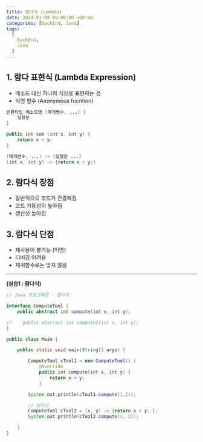 ```yaml
---
title: 람다식 (Lambda)
date: 2024-01-08 00:00:00 +00:00
categories: [BackEnd, Java]
tags:
  [
    BackEnd,
    Java
  ]
---
```


## 1. 람다 표현식 (Lambda Expression)

- 메소드 대신 하나의 식으로 표현하는 것
- 익명 함수 (Anonymous fucntion)

```java
반환타입 메소드명 (매개변수, ...) {
	실행문
}

public int sum (int x, int y) {
	return x + y;
}
```

```java
(매개변수, ...) -> {실행문 ...}
(int x, int y) -> {return x + y;}
```

## 2. 람다식 장점

- 일반적으로 코드가 간결해짐
- 코드 가동성이 높아짐
- 생산성 높아짐

## 3. 람다식 단점

- 재사용이 불가능 (익명)
- 디버깅 어려움
- 재귀함수로는 맞지 않음

---

**(실습1 : 람다식)**

```java
// Java 프로그래밍 - 람다식

interface ComputeTool {
    public abstract int compute(int x, int y);

//    public abstract int compute2(int x, int y);
}

public class Main {

    public static void main(String[] args) {

        ComputeTool cTool1 = new ComputeTool() {
            @Override
            public int compute(int x, int y) {
                return x + y;
            }

        System.out.println(cTool1.compute(1,2));

        // 람다식
        ComputeTool cTool2 = (x, y) -> {return x + y; };
        System.out.println(cTool2.compute(1, 2));

    }
}
```